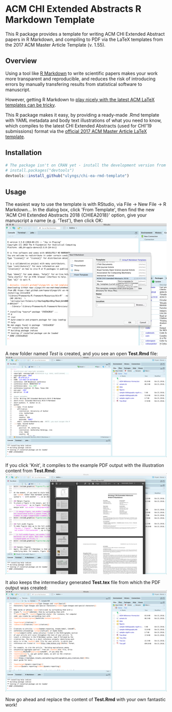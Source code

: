 # ACM CHI Extended Abstracts R Markdown Template
This R package provides a template for writing ACM CHI Extended Abstract papers in R Markdown, and compiling to PDF via the LaTeX templates from the 2017 ACM Master Article Template (v. 1.55).

## Overview
Using a tool like [R Markdown](https://rmarkdown.rstudio.com) to write scientific papers makes your work more transparent and reproducible, and reduces the risk of introducing errors by manually transfering results from statistical software to manuscript.

However, getting R Markdown to [play nicely with the latest ACM LaTeX templates can be tricky](https://ulriklyngs.com/blog/acm-articles-with-r-markdown).

This R package makes it easy, by providing a ready-made .Rmd template with YAML metadata and body text illustrations of what you need to know, which compiles to the latest CHI Extended Abstracts (used for CHI'19 submissions) format via the [official 2017 ACM Master Article LaTeX template](https://www.acm.org/publications/proceedings-template).

## Installation
``` r
# The package isn't on CRAN yet - install the development version from GitHub:
# install.packages("devtools")
devtools::install_github("ulyngs/chi-ea-rmd-template")
```

## Usage
The easiest way to use the template is with RStudio, via File -> New File -> R Markdown...
In the dialog box, click 'From Template', then find the new 'ACM CHI Extended Abstracts 2018 {CHIEA2018}' option, give your manuscript a name (e.g. 'Test'), then click OK:
![R Markdown template dialog](man/1_template.png "R Markdown template dialog")

A new folder named *Test* is created, and you see an open **Test.Rmd** file:
![Test.Rmd with illustration content](man/2_rmd.png "Test.Rmd with illustration content")

If you click 'Knit', it compiles to the example PDF output with the illustration content from **Test.Rmd**:
![Compiled result - PDF output in CHI Extended Abstracts format](man/3_pdf.png "Compiled result - PDF output in CHI Extended Abstracts format")

It also keeps the intermediary generated **Test.tex** file from which the PDF output was created:
![Intermediary Test.tex from which the PDF output was created](man/4_tex.png "Intermediary Test.tex from which the PDF output was created")

Now go ahead and replace the content of **Test.Rmd** with your own fantastic work!
